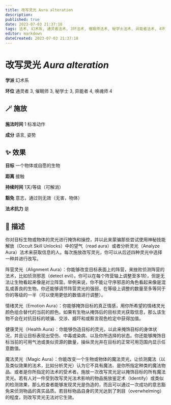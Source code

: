 ```yaml
---
title: 改写灵光 Aura alteration
description: 
published: true
date: 2023-07-03 21:37:18
tags: 法术, 幻术系, 通灵者法术, 3环法术, 催眠师法术, 秘学士法术, 异能者法术, 4环法术, 唤魂师法术
editor: markdown
dateCreated: 2023-07-03 21:37:18
---
```


# **改写灵光** *Aura alteration*

**学派** 幻术系 

**环位** 通灵者 3, 催眠师 3, 秘学士 3, 异能者 4, 唤魂师 4

## 🪄 施放

**施法时间** 1 标准动作

**成分** 语言, 姿势

## ✨ 效果 

**目标** 一个物体或自愿的生物 

**距离** 接触  

**持续时间** 1天/等级（可解消） 

**豁免** 意志，通过则无效（无害，物体）

**法术抗力** 是

## 📖 描述

你对目标生物或物体的灵光进行掩饰和操控，并以此来蒙骗那些尝试使用神秘技能解放（Occult Skill Unlocks）中的望气（read aura）或者分析灵光（Analyze Aura）法术来获取信息的人。每次施放改写灵光，你可以从后述四种灵光中选择一种并进行改写。

阵营灵光（Alignment Aura）：你能够改变目标表面上的阵营，来挫败侦测阵营的法术，比如侦测邪恶（detect evil）。你可以在每个阵营轴上调整至多1阶，但是无法让生物看起来像是对立阵营。举例来说，你不能让守序邪恶的角色看起来像是混乱或善良的生物。你还能够调节阵营灵光的强弱，在等级上调整的数量至多等同于你的等级的一半（可以使用更低的数值进行调整）。

情绪灵光（Emotion Aura）：你能够掩饰目标的真正情感，用你所希望的情绪灵光颜色组合替代的当前的颜色。如果有生物从掩饰后的目标灵光获取信息，那么该生物不会在对抗目标的唬骗、交涉、威吓和或察言观色检定中获得加值。

健康灵光（Health Aura）：你能够伪造目标的灵光，以此来掩饰目标的身体状况，并且让目标表现出受伤、中毒或染病、以及你所选择的状态。你还能够掩饰目标当前的可用气池或类似资源的数量，操纵灵光并在目标的正常可用范围内显示任意数值。

魔法灵光（Magic Aura）：你能改变一个生物或物体的魔法灵光，让侦测魔法（以及类似效果的法术，比如分析灵光）认为它不具有魔法、是你所指定种类的魔法物品、或者是你所指定的法术的受术者。施放一次改写灵光足以掩饰目标的所有魔法灵光。若有人对一件受到改写灵光法术影响的物品施放鉴定术（Identify）或类似的检测效果，那么检查者能够发现灵光是伪造的，而且可以通过一次成功的意志豁免来侦测物品的真实品质。若目标物品自身的灵光达到了刺目（overwhelming）的程度，则改写灵光无法对它生效。
    